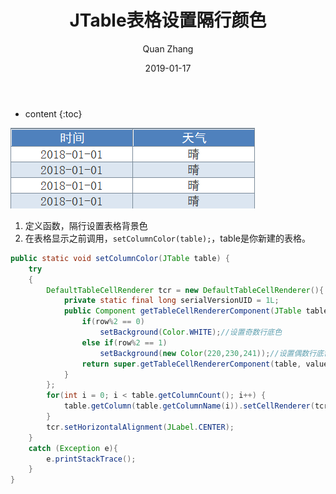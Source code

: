 ﻿---
layout: post
title: "JTable表格设置隔行颜色"
date: 2019-01-17
categories: Java
tags: Java
author: Quan Zhang
---

* content
{:toc} 

![](/images/blog/20190117/1.jpg)

1.  定义函数，隔行设置表格背景色
2. 在表格显示之前调用，`setColumnColor(table);`，table是你新建的表格。

```java
public static void setColumnColor(JTable table) {
	try
	{
		DefaultTableCellRenderer tcr = new DefaultTableCellRenderer(){
			private static final long serialVersionUID = 1L;
			public Component getTableCellRendererComponent(JTable table,Object value, boolean isSelected, boolean hasFocus,int row, int column){
				if(row%2 == 0)
					setBackground(Color.WHITE);//设置奇数行底色
				else if(row%2 == 1)
					setBackground(new Color(220,230,241));//设置偶数行底色
				return super.getTableCellRendererComponent(table, value,isSelected, hasFocus, row, column);
			}
		};
		for(int i = 0; i < table.getColumnCount(); i++) {
			table.getColumn(table.getColumnName(i)).setCellRenderer(tcr);
		}
		tcr.setHorizontalAlignment(JLabel.CENTER);
	}
	catch (Exception e){
		e.printStackTrace();
	}
}
```


